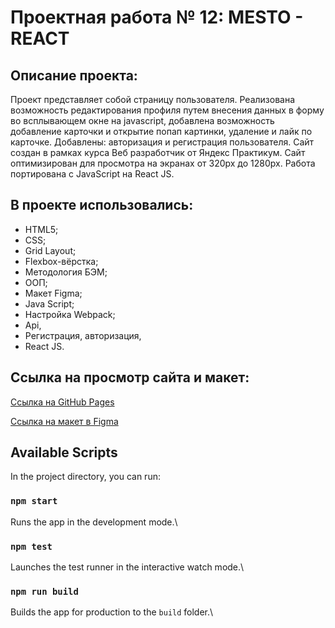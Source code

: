 # Проектная работа № 12: MESTO - REACT

## **Описание проекта:**

Проект представляет собой страницу пользователя. Реализована возможность редактирования профиля путем внесения данных в форму во всплывающем окне на javascript, добавлена возможность добавление карточки и открытие попап картинки, удаление и лайк по карточке. Добавлены: авторизация и регистрация пользователя. Сайт создан в рамках курса Веб разработчик от Яндекс Практикум. Сайт оптимизирован для просмотра на экранах от 320px до 1280px. Работа портирована с JavaScript на React JS.

## **В проекте использовались:**

* HTML5;
* CSS;
* Grid Layout;
* Flexbox-вёрстка;
* Методология БЭМ;
* ООП;
* Макет Figma;
* Java Script;
* Настройка Webpack;
* Api,
* Регистрация, авторизация,
* React JS.

## **Ссылка на просмотр сайта и макет:**

[Ссылка на GitHub Pages](https://nataly2898.github.io/react-mesto-auth/)

[Ссылка на макет в Figma](https://www.figma.com/file/kRVLKwYG3d1HGLvh7JFWRT/JavaScript.-Sprint-6?node-id=0%3A1)


## Available Scripts

In the project directory, you can run:

### `npm start`
Runs the app in the development mode.\

### `npm test`
Launches the test runner in the interactive watch mode.\


### `npm run build`
Builds the app for production to the `build` folder.\

